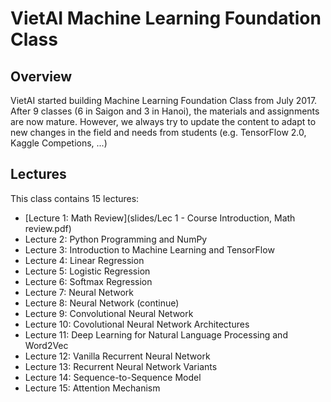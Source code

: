 # VietAI Machine Learning Foundation Class

## Overview
VietAI started building Machine Learning Foundation Class from July 2017. After 9 classes (6 in Saigon and 3 in Hanoi), the materials and assignments are now mature. However, we always try to update the content to adapt to new changes in the field and needs from students (e.g. TensorFlow 2.0, Kaggle Competions, ...)

## Lectures
This class contains 15 lectures:
- [Lecture 1: Math Review](slides/Lec 1 - Course Introduction, Math review.pdf)
- Lecture 2: Python Programming and NumPy
- Lecture 3: Introduction to Machine Learning and TensorFlow
- Lecture 4: Linear Regression
- Lecture 5: Logistic Regression
- Lecture 6: Softmax Regression
- Lecture 7: Neural Network 
- Lecture 8: Neural Network (continue)
- Lecture 9: Convolutional Neural Network
- Lecture 10: Covolutional Neural Network Architectures
- Lecture 11: Deep Learning for Natural Language Processing and Word2Vec
- Lecture 12: Vanilla Recurrent Neural Network
- Lecture 13: Recurrent Neural Network Variants
- Lecture 14: Sequence-to-Sequence Model
- Lecture 15: Attention Mechanism